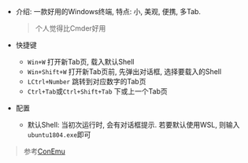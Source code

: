 * 介绍: 一款好用的Windows终端, 特点: 小, 美观, 便携, 多Tab.

  > 个人觉得比Cmder好用

* 快捷键
  * `Win+W` 打开新Tab页, 载入默认Shell
  * `Win+Shift+W` 打开新Tab页前, 先弹出对话框, 选择要载入的Shell
  * `LCtrl+Number` 跳转到对应数字的Tab页
  * `Ctrl+Tab`或`Ctrl+Shift+Tab` 下或上一个Tab页

* 配置
  
  * 默认Shell: 当初次运行时, 会有对话框提示. 若要默认使用WSL, 则输入`ubuntu1804.exe`即可

> 参考[ConEmu](https://conemu.github.io/)

 